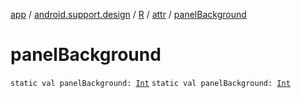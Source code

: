 [app](../../../index.md) / [android.support.design](../../index.md) / [R](../index.md) / [attr](index.md) / [panelBackground](./panel-background.md)

# panelBackground

`static val panelBackground: `[`Int`](https://kotlinlang.org/api/latest/jvm/stdlib/kotlin/-int/index.html)
`static val panelBackground: `[`Int`](https://kotlinlang.org/api/latest/jvm/stdlib/kotlin/-int/index.html)